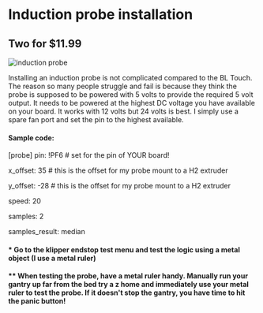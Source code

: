 # Induction probe installation


## Two for $11.99

![induction probe](https://user-images.githubusercontent.com/120577343/209856536-03181c22-8ea9-4c1c-b97e-79e202d5d74f.jpg)

Installing an induction probe is not complicated compared to the BL Touch. The reason so many people struggle and fail is because they think the probe is supposed to be powered with 5 volts to provide the required 5 volt output. It needs to be powered at the highest DC voltage you have available on your board. It works with 12 volts but 24 volts is best. I simply use a spare fan port and set the pin to the highest available. 


#### Sample code:

[probe]
pin: !PF6 # set for the pin of YOUR board!

x_offset: 35 # this is the offset for my probe mount to a H2 extruder

y_offset: -28 # this is the offset for my probe mount to a H2 extruder

speed: 20

samples: 2

samples_result: median


#### * Go to the klipper endstop test menu and test the logic using a metal object (I use a metal ruler)
#### ** When testing the probe, have a metal ruler handy. Manually run your gantry up far from the bed try a z home and immediately use your metal ruler to test the probe. If it doesn't stop the gantry, you have time to hit the panic button!



                  
                  
   
